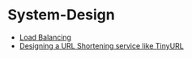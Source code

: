 # System-Design

- [Load Balancing](https://www.educative.io/courses/grokking-the-system-design-interview/3jEwl04BL7Q)
- [Designing a URL Shortening service like TinyURL](https://www.educative.io/courses/grokking-the-system-design-interview/m2ygV4E81AR)

